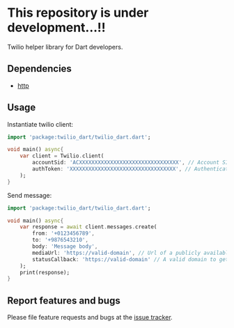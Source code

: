 # This repository is under development...!!

Twilio helper library for Dart developers.

## Dependencies

* [http](https://pub.dev/packages/http)

## Usage

Instantiate twilio client:

```dart
import 'package:twilio_dart/twilio_dart.dart';

void main() async{
    var client = Twilio.client(
        accountSid: 'ACXXXXXXXXXXXXXXXXXXXXXXXXXXXXXXXX', // Account SID
        authToken: 'XXXXXXXXXXXXXXXXXXXXXXXXXXXXXXXXXX', // Authentication Token
    );
}
```

Send message:

```dart
import 'package:twilio_dart/twilio_dart.dart';

void main() async{
    var response = await client.messages.create(
        from: '+0123456789',
        to: '+9876543210',
        body: 'Message body',
        mediaUrl: 'https://valid-domain', // Url of a publicly available media content
        statusCallback: 'https://valid-domain' // A valid domain to get status updates of the message
    );
    print(response);
}
```


## Report features and bugs

Please file feature requests and bugs at the [issue tracker][tracker].

[tracker]: https://github.com/thameemkj/twilio_dart/issues
